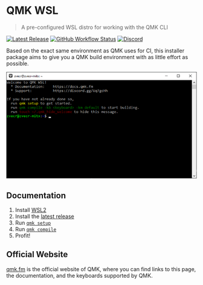 # QMK WSL

> A pre-configured WSL distro for working with the QMK CLI

[![Latest Release](https://img.shields.io/github/v/release/zvecr/qmk_distro_wsl?color=3D87CE&label=Latest&sort=semver&style=for-the-badge)](https://github.com/zvecr/qmk_distro_wsl/releases/latest)
[![GitHub Workflow Status](https://img.shields.io/github/workflow/status/zvecr/qmk_distro_wsl/CI?logo=github&style=for-the-badge)](https://github.com/zvecr/qmk_distro_wsl/actions?query=workflow%3ACI+branch%3Amain)
[![Discord](https://img.shields.io/discord/440868230475677696.svg?logo=discord&logoColor=white&color=7289DA&style=for-the-badge)](https://discord.gg/Uq7gcHh)

Based on the exact same environment as QMK uses for CI, this installer package aims to give you a QMK build environment with as little effort as possible.

![terminal example](./docs/terminal.png)

## Documentation

1. Install [WSL2](https://docs.microsoft.com/en-us/windows/wsl/install-win10)
1. Install the [latest release](https://github.com/zvecr/qmk_distro_wsl/releases/latest)
1. Run [`qmk setup`](https://docs.qmk.fm/#/newbs_getting_started?id=set-up-qmk)
1. Run [`qmk compile`](https://docs.qmk.fm/#/newbs_getting_started?id=_4-test-your-build-environment)
1. Profit!

## Official Website

[qmk.fm](https://qmk.fm) is the official website of QMK, where you can find links to this page, the documentation, and the keyboards supported by QMK.

